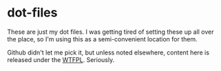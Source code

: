 dot-files
=========

These are just my dot files.  I was getting tired of setting these up all over
the place, so I'm using this as a semi-convenient location for them.

Github didn't let me pick it, but unless noted elsewhere, content here is
released under the [WTFPL](http://www.wtfpl.net).  Seriously. 
